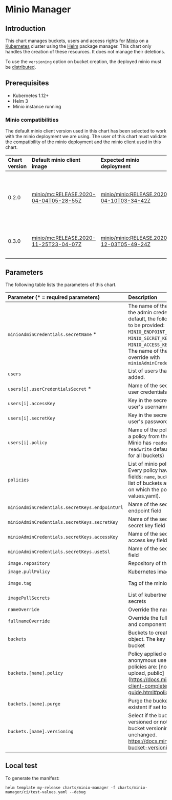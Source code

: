 # Minio Manager

## Introduction

This chart manages buckets, users and access rights for [Minio](https://min.io/) on a [Kubernetes](http://kubernetes.io) cluster using the [Helm](https://helm.sh) package manager.
This chart only handles the creation of these resources. It does not manage their deletions.

To use the `versioning` option on bucket creation, the deployed minio must be [distributed](https://docs.min.io/docs/distributed-minio-quickstart-guide.html).

## Prerequisites

- Kubernetes 1.12+
- Helm 3
- Minio instance running

### Minio compatibilities

The default minio client version used in this chart has been selected to work with the minio deployment we are using.
The user of this chart must validate the compatibility of the minio deployment and the minio client used in this chart.

| Chart version  | Default minio client image                                                                                    | Expected minio deployment                                                                                          | Chart features |
|:---------------|:--------------------------------------------------------------------------------------------------------------|:-------------------------------------------------------------------------------------------------------------------|---------------|
|0.2.0           |[minio/mc:RELEASE.2020-04-04T05-28-55Z](https://github.com/minio/mc/releases/tag/RELEASE.2020-04-04T05-28-55Z) |[minio/minio:RELEASE.2020-04-10T03-34-42Z](https://github.com/minio/minio/releases/tag/RELEASE.2020-04-10T03-34-42Z)| Users and policies management. Creation of buckets with policy and purge options.|
|0.3.0           |[minio/mc:RELEASE.2020-11-25T23-04-07Z](https://github.com/minio/mc/releases/tag/RELEASE.2020-11-25T23-04-07Z) |[minio/minio:RELEASE.2020-12-03T05-49-24Z](https://github.com/minio/minio/releases/tag/RELEASE.2020-12-03T05-49-24Z)| Add versioning option to bucket creation |

## Parameters

The following table lists the parameters of this chart.

| Parameter (* = required parameters)             | Description                                                                | default                    |
|:------------------------------------------------|:---------------------------------------------------------------------------|:---------------------------|
|`minioAdminCredentials.secretName` *             | The name of the secret containing the admin credentials. By the default, the following fields need to be provided: `MINIO_ENDPOINT_URL`, `MINIO_SECRET_KEY`, `MINIO_ACCESS_KEY`, `MINIO_USE_SSL`. The name of the field can be override with `minioAdminCredentials.secretKeys`||
|`users`                                          | List of users that need to be added.                                       |[]                          |
|`users[i].userCredentialsSecret` *               | Name of the secret containing the user credentials                         |                            |
|`users[i].accessKey`                             | Key in the secret containing the user's username (accesskey)               |accesskey                   |
|`users[i].secretKey`                             | Key in the secret containing the user's password (secretkey)               |secretkey                   |
|`users[i].policy`                                | Name of the policy to use. Can be a policy from the created one. Minio has `readonly`, `writeonly` and `readwrite` default policies applied for all buckets) |readonly |
|`policies`                                       | List of minio policies to create. Every policy have the following fields: `name`, `buckets` (non empty list of buckets and allowed actions on which the policy apply, see values.yaml). ||
|`minioAdminCredentials.secretKeys.endpointUrl`   | Name of the secret key for the endpoint field                              |MINIO_ENDPOINT_URL          |
|`minioAdminCredentials.secretKeys.secretKey`     | Name of the secret key for admin secret key field                          |MINIO_SECRET_KEY            |
|`minioAdminCredentials.secretKeys.accessKey`     | Name of the secret key for admin access key field                          |MINIO_ACCESS_KEY            |
|`minioAdminCredentials.secretKeys.useSsl`        | Name of the secret key for use ssl field                                   |MINIO_USE_SSL               |
|`image.repository`                               | Repository of the minio image                                              |minio/mc                    |
|`image.pullPolicy`                               | Kubernetes image pull policy                                               |IfNotPresent                |
|`image.tag`                                      | Tag of the minio image                                                     |RELEASE.2020-11-25T23-04-07Z|
|`imagePullSecrets`                               | List of kubertnetes image pull secrets                                     |                            |
|`nameOverride`                                   | Override the name of the chart                                             |                            |
|`fullnameOverride`                               | Override the full name of the chart and component                          |                            |
|`buckets`                                        | Buckets to create as a YAML object. The key is the name of the bucket      |{}                          |
|`buckets.[name].policy`                          | Policy applied on the bucket for anonymous users. Allowed policies are: [none, download, upload, public] (https://docs.min.io/docs/minio-client-complete-guide.html#policy) |none |
|`buckets.[name].purge`                           | Purge the bucket if already existent if set to true                        |false                       |
|`buckets.[name].versioning`                      | Select if the bucket should be versioned or not. If unset, the bucket versioning will be unchanged. https://docs.min.io/docs/minio-bucket-versioning-guide.html|"" |

## Local test

To generate the manifest:
```shell
helm template my-release charts/minio-manager -f charts/minio-manager/ci/test-values.yaml --debug
```
